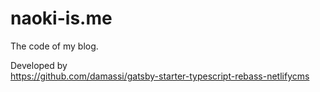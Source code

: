 # naoki-is.me
The code of my blog.

Developed by  
https://github.com/damassi/gatsby-starter-typescript-rebass-netlifycms

